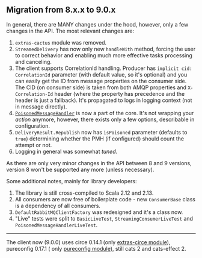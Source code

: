## Migration from 8.x.x to 9.0.x

In general, there are MANY changes under the hood, however, only a few changes in the API. The most relevant changes are:

1. `extras-cactus` module was removed.
2. `StreamedDelivery` has now only new `handleWith` method, forcing the user to correct behavior and enabling much more effective tasks
   processing and canceling.
3. The client supports CorrelationId handling. Producer has `implicit cid: CorrelationId` parameter (with default value, so it's optional)
   and you can easily get the ID from message properties on the consumer side. The CID (on consumer side) is taken from both AMQP properties
   and `X-Correlation-Id` header (where the property has precedence and the header is just a fallback). It's propagated to logs in logging
   context (not in message directly).
4. [`PoisonedMessageHandler`](README.md#poisoned-message-handler) is now a part of the core. It's not wrapping your _action_ anymore,
   however, there exists only a few options, describable in configuration.
5. `DeliveryResult.Republish` now has `isPoisoned` parameter (defaults to `true`) determining whether the PMH (if configured) should count
   the attempt or not.
6. Logging in general was somewhat _tuned_.

As there are only very minor changes in the API between 8 and 9 versions, version 8 won't be supported any more (unless necessary).

Some additional notes, mainly for library developers:

1. The library is still cross-compiled to Scala 2.12 and 2.13.
2. All consumers are now free of boilerplate code - new `ConsumerBase` class is a dependency of all consumers.
3. `DefaultRabbitMQClientFactory` was redesigned and it's a class now.
4. "Live" tests were split to `BasicLiveTest`, `StreamingConsumerLiveTest` and `PoisonedMessageHandlerLiveTest`.

---

The client now (9.0.0) uses circe 0.14.1 (only [extras-circe module](extras-circe)), pureconfig 0.17.1 (
only [pureconfig module](pureconfig)), still cats 2 and cats-effect 2.
